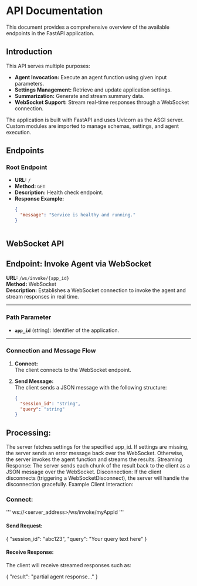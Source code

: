# API Documentation

This document provides a comprehensive overview of the available endpoints in the FastAPI application.

## Introduction

This API serves multiple purposes:
- **Agent Invocation:** Execute an agent function using given input parameters.
- **Settings Management:** Retrieve and update application settings.
- **Summarization:** Generate and stream summary data.
- **WebSocket Support:** Stream real-time responses through a WebSocket connection.

The application is built with FastAPI and uses Uvicorn as the ASGI server. Custom modules are imported to manage schemas, settings, and agent execution.

## Endpoints

### Root Endpoint

- **URL:** `/`
- **Method:** `GET`
- **Description:** Health check endpoint.
- **Response Example:**
  ```json
  {
    "message": "Service is healthy and running."
  }



## WebSocket API
## Endpoint: Invoke Agent via WebSocket

**URL:** `/ws/invoke/{app_id}`  
**Method:** WebSocket  
**Description:** Establishes a WebSocket connection to invoke the agent and stream responses in real time.

---

### Path Parameter
- **`app_id`** (string): Identifier of the application.

---

### Connection and Message Flow

1. **Connect:**  
   The client connects to the WebSocket endpoint.

2. **Send Message:**  
   The client sends a JSON message with the following structure:  
   ```json
   {
     "session_id": "string",
     "query": "string"
   }


## Processing:
The server fetches settings for the specified app_id.
If settings are missing, the server sends an error message back over the WebSocket.
Otherwise, the server invokes the agent function and streams the results.
Streaming Response: The server sends each chunk of the result back to the client as a JSON message over the WebSocket.
Disconnection: If the client disconnects (triggering a WebSocketDisconnect), the server will handle the disconnection gracefully.
Example Client Interaction:

### Connect:
''' ws://<server_address>/ws/invoke/myAppId '''
#### Send Request:
{
  "session_id": "abc123",
  "query": "Your query text here"
}

#### Receive Response:
The client will receive streamed responses such as:

{
  "result": "partial agent response..."
}



